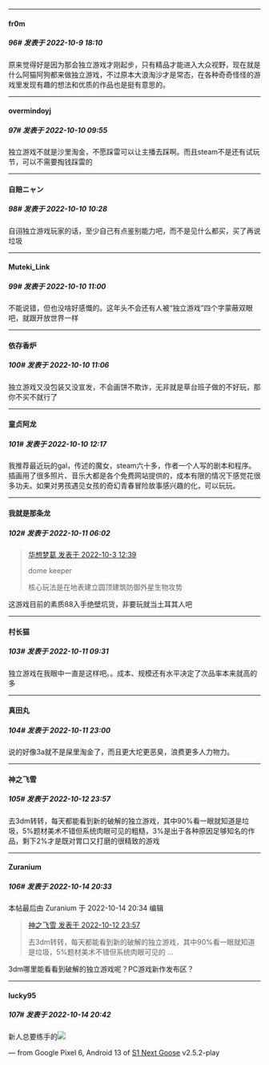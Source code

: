 

*****

####  fr0m  
##### 96#       发表于 2022-10-9 18:10

原来觉得好是因为那会独立游戏才刚起步，只有精品才能进入大众视野，现在就是什么阿猫阿狗都来做独立游戏，不过原本大浪淘沙才是常态，在各种奇奇怪怪的游戏里发现有趣的想法和优质的作品也是挺有意思的。



*****

####  overmindoyj  
##### 97#       发表于 2022-10-10 09:55

独立游戏不就是沙里淘金，不愿踩雷可以让主播去踩啊。而且steam不是还有试玩节，可以不需要掏钱踩雷的



*****

####  自賠ニャン  
##### 98#       发表于 2022-10-10 10:28

自诩独立游戏玩家的话，至少自己有点鉴别能力吧，而不是见什么都买，买了再说垃圾



*****

####  Muteki_Link  
##### 99#       发表于 2022-10-10 11:00

不能说错，但也没啥好感慨的。这年头不会还有人被“独立游戏”四个字蒙蔽双眼吧，就跟开放世界一样



*****

####  依存香炉  
##### 100#       发表于 2022-10-10 11:06

独立游戏又没包装又没宣发，不会画饼不欺诈，无非就是草台班子做的不好玩，那你不买不就行了



*****

####  童贞阿龙  
##### 101#       发表于 2022-10-10 12:17

我推荐最近玩的gal，传述的魔女，steam六十多，作者一个人写的剧本和程序。插画用了很多照片、音乐大都是各个免费网站提供的，成本有限的情况下感觉花很多功夫。如果对男孩遇见女孩的奇幻青春冒险故事感兴趣的化，可以玩玩。



*****

####  我就是那条龙  
##### 102#       发表于 2022-10-11 06:02

<blockquote><a href="httphttps://bbs.saraba1st.com/2b/forum.php?mod=redirect&amp;goto=findpost&amp;pid=57742863&amp;ptid=2097846" target="_blank">华想梦葛 发表于 2022-10-3 12:39</a>

dome keeper

核心玩法是在地表建立圆顶建筑防御外星生物攻势</blockquote>
这游戏目前的素质88入手绝壁坑货，非要玩就当土耳其人吧



*****

####  村长猫  
##### 103#       发表于 2022-10-11 09:31

独立游戏在我眼中一直是这样吧。。成本、规模还有水平决定了次品率本来就高的多



*****

####  真田丸  
##### 104#       发表于 2022-10-11 23:00

说的好像3a就不是屎里淘金了，而且更大坨更恶臭，浪费更多人力物力。



*****

####  神之飞雪  
##### 105#       发表于 2022-10-12 23:57

去3dm转转，每天都能看到新的破解的独立游戏，其中90%看一眼就知道是垃圾，5%题材美术不错但系统肉眼可见的粗糙，3%是出于各种原因足够知名的作品，剩下2%才是既对胃口又打磨的很精致的游戏



*****

####  Zuranium  
##### 106#       发表于 2022-10-14 20:33

 本帖最后由 Zuranium 于 2022-10-14 20:34 编辑 
<blockquote><a href="httphttps://bbs.saraba1st.com/2b/forum.php?mod=redirect&amp;goto=findpost&amp;pid=57883206&amp;ptid=2097846" target="_blank">神之飞雪 发表于 2022-10-12 23:57</a>

去3dm转转，每天都能看到新的破解的独立游戏，其中90%看一眼就知道是垃圾，5%题材美术不错但系统肉眼可见的 ...</blockquote>
3dm哪里能看看到破解的独立游戏呢？PC游戏新作发布区？

*****

####  lucky95  
##### 107#       发表于 2022-10-14 20:42

新人总要练手的<img src="https://static.saraba1st.com/image/smiley/face2017/067.png" referrerpolicy="no-referrer">

— from Google Pixel 6, Android 13 of [S1 Next Goose](https://pan.baidu.com/s/1mi43uRm) v2.5.2-play

